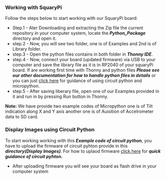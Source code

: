 ### Working with SquaryPi
Follow the steps below to start working with our SquaryPi board:

* Step.1 - Ater Downloading and extracting the Zip file the current repository in your computer system, locate the ***Python_Package*** directory and open it.
* step.2 - Now, you will see two folder, one is of Examples and 2nd is of Library folder.
* step.3 - Open the python files contains in both folder in ***Thonny IDE***.
* step.4 - Now, connect your board (updated firmware) via USB to your computer and save the library file as it is in RP2040 of your squaryPi board. If are working first time with Thonny and python files ***Please see our other documentation for how to handle python files in details*** or you can just [click here](https://shop.sb-components.co.uk/blogs/posts/getting-started-with-python-micro-python) for guidance of using circuit python and micropython.
* step.5 - After saving liberary file, open one of our Examples provided in it and run in by pressing Run button in Thonny.

**Note:** We have provide two example codes of Micropython one is of Tilt indication along X and Y axis another one is of Auisition of Accelrometer data to SD card.


### Display Images using Circuit Python

To start working working with this ***Example code of circuit python***, you have to upload the firmware of circuit pyhton provide in this ***directory(Display Images)***. For how to uplaod firmware [click here](https://shop.sb-components.co.uk/blogs/posts/getting-started-with-python-micro-pythonP) for ***quick guidance of circuit pyhton.***

* After uploading firmware you will see your board as flash drive in your computer system
